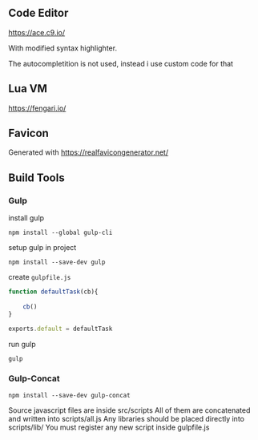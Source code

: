 ## Code Editor

https://ace.c9.io/

With modified syntax highlighter.

The autocompletition is not used, instead i use custom code for that

## Lua VM
https://fengari.io/

## Favicon
Generated with https://realfavicongenerator.net/


## Build Tools

### Gulp

install gulp
```
npm install --global gulp-cli
```

setup gulp in project
```
npm install --save-dev gulp
```


create `gulpfile.js`

```javascript
function defaultTask(cb){
    
    cb()
}

exports.default = defaultTask
```

run gulp
```
gulp
```




### Gulp-Concat
```
npm install --save-dev gulp-concat
```

Source javascript files are inside src/scripts
All of them are concatenated and written into scripts/all.js
Any libraries should be placed directly into scripts/lib/
You must register any new script inside gulpfile.js